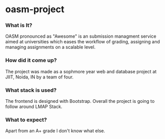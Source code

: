 # oasm-project

### What is It?
OASM pronounced as "Awesome"  is an submission managment service aimed at universities which eases the  workflow of grading, assigning and managing assignments on a scalable level.

### How did it come up?
The project was made as a sophmore year web and database project at JIIT, Noida, IN by a team of four.

### What stack is used?
The frontend is designed with Bootstrap. Overall the project is going to follow around LMAP Stack.

### What to expect?
Apart from an A+ grade I don't know what else.
